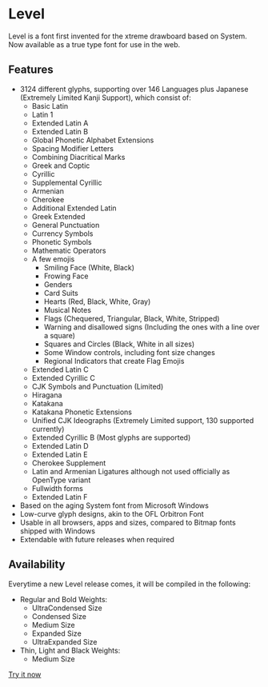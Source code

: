 # Level
Level is a font first invented for the xtreme drawboard based on System. Now available as a true type font for use in the web.

## Features
- 3124 different glyphs, supporting over 146 Languages plus Japanese (Extremely Limited Kanji Support), which consist of:
  - Basic Latin
  - Latin 1
  - Extended Latin A
  - Extended Latin B
  - Global Phonetic Alphabet Extensions
  - Spacing Modifier Letters
  - Combining Diacritical Marks
  - Greek and Coptic
  - Cyrillic
  - Supplemental Cyrillic
  - Armenian
  - Cherokee
  - Additional Extended Latin
  - Greek Extended
  - General Punctuation
  - Currency Symbols
  - Phonetic Symbols
  - Mathematic Operators
  - A few emojis
    - Smiling Face (White, Black)
    - Frowing Face
    - Genders
    - Card Suits
    - Hearts (Red, Black, White, Gray)
    - Musical Notes
    - Flags (Chequered, Triangular, Black, White, Stripped)
    - Warning and disallowed signs (Including the ones with a line over a square)
    - Squares and Circles (Black, White in all sizes)
    - Some Window controls, including font size changes
    - Regional Indicators that create Flag Emojis
  - Extended Latin C
  - Extended Cyrillic C
  - CJK Symbols and Punctuation (Limited)
  - Hiragana
  - Katakana
  - Katakana Phonetic Extensions
  - Unified CJK Ideographs (Extremely Limited support, 130 supported currently)
  - Extended Cyrillic B (Most glyphs are supported)
  - Extended Latin D
  - Extended Latin E
  - Cherokee Supplement
  - Latin and Armenian Ligatures although not used officially as OpenType variant
  - Fullwidth forms
  - Extended Latin F
- Based on the aging System font from Microsoft Windows
- Low-curve glyph designs, akin to the OFL Orbitron Font
- Usable in all browsers, apps and sizes, compared to Bitmap fonts shipped with Windows
- Extendable with future releases when required

## Availability
Everytime a new Level release comes, it will be compiled in the following:
- Regular and Bold Weights:
  - UltraCondensed Size
  - Condensed Size
  - Medium Size
  - Expanded Size
  - UltraExpanded Size
- Thin, Light and Black Weights:
  - Medium Size

[Try it now](https://awikia.github.io/Level/Main.html)
